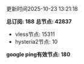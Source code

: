 更新时间2025-10-23 13:21:18

**总订阅: 188**
**总节点: 42837**
- vless节点: 15311
- hysteria2节点: 10

**google ping有效节点: 180**
